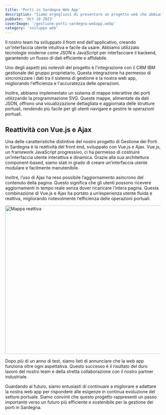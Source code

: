 ```yaml
---
title: 'Porti in Sardegna Web App'
description: "Siamo orgogliosi di presentare un progetto web che abbiamo realizzato in collaborazione con un grande gruppo industriale. Questo progetto riguarda la creazione di una web app per la gestione di sei porti in Sardegna, tra cui Marina di Porto Rotondo, Portus Karalis, Porto Marana, Porto di Bosa e Calabitta."
pubDate: 'Oct 10 2023'
coverImage: '/gestione-porti-sardegna-webapp.webp'
category: 'sviluppo web'
---
```


Il nostro team ha sviluppato il front end dell'applicativo, creando un'interfaccia utente intuitiva e facile da usare. Abbiamo utilizzato tecnologie moderne come JSON e JavaScript per interfacciare il backend, garantendo un flusso di dati efficiente e affidabile.

Uno degli aspetti più notevoli del progetto è l'integrazione con il CRM IBM gestionale del gruppo proprietario. Questa integrazione ha permesso di sincronizzare i dati tra il sistema di gestione e la nostra web app, migliorando l'efficienza e l'accuratezza delle operazioni.

Inoltre, abbiamo implementato un sistema di mappe interattive dei porti utilizzando la programmazione SVG. Queste mappe, alimentate da dati JSON, offrono una visualizzazione dettagliata e aggiornata delle strutture portuali, rendendo più facile per gli utenti navigare e gestire le operazioni portuali.

## Reattività con Vue.js e Ajax
Una delle caratteristiche distintive del nostro progetto di Gestione dei Porti in Sardegna è la reattività del front end, sviluppato con Vue.js e Ajax. Vue.js, un framework JavaScript progressivo, ci ha permesso di costruire un’interfaccia utente interattiva e dinamica. Grazie alla sua architettura component-based, siamo stati in grado di creare un’interfaccia utente modulare e facilmente manutenibile.

Inoltre, l’uso di Ajax ha reso possibile l’aggiornamento asincrono del contenuto della pagina. Questo significa che gli utenti possono ricevere aggiornamenti in tempo reale senza dover ricaricare l’intera pagina. Questa combinazione di Vue.js e Ajax ha portato a un’esperienza utente fluida e reattiva, migliorando notevolmente l’efficienza delle operazioni portuali.


<Image
  src="/gestione-porti-sardegna-reattivita.webp"
  width="960"
  height="480"
  alt="Mappa reattiva"
/>


Dopo più di un anno di test, siamo lieti di annunciare che la web app funziona oltre ogni aspettativa. Questo successo è il risultato del duro lavoro del nostro team e della stretta collaborazione con il nostro partner industriale.

Guardando al futuro, siamo entusiasti di continuare a migliorare e adattare la nostra web app per rispondere alle esigenze in continua evoluzione del settore portuale. Siamo convinti che questo progetto rappresenti un passo importante verso un futuro più efficiente e sostenibile per la gestione dei porti in Sardegna. 